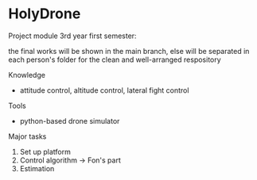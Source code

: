 # HolyDrone
Project module 3rd year first semester:

the final works will be shown in the main branch, else will be separated in each person's folder for the clean and well-arranged respository

Knowledge
- attitude control, altitude control, lateral fight control

Tools
- python-based drone simulator

Major tasks
1. Set up platform
2. Control algorithm -> Fon's part
3. Estimation 

